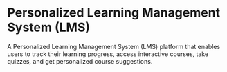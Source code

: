 # Personalized Learning Management System (LMS) 
 A Personalized Learning Management System (LMS) platform that enables users to track their learning progress, access interactive courses, take quizzes, and get personalized course suggestions.
